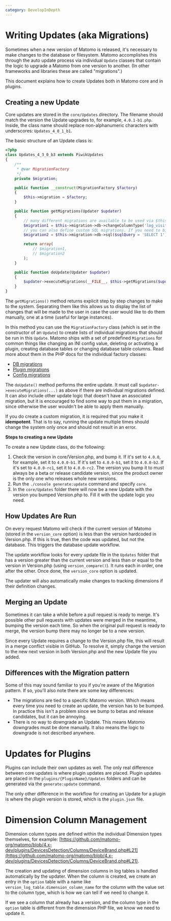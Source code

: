 ```yaml
---
category: DevelopInDepth
---
```

# Writing Updates (aka Migrations)

Sometimes when a new version of Matomo is released, it's necessary to make changes to the database or filesystem.
Matomo accomplishes this through the auto update process via individual `Update` classes that contain the logic to
upgrade a Matomo from one version to another. (In other frameworks and libraries these are called "migrations".)

This document explains how to create Updates both in Matomo core and in plugins.

## Creating a new Update

Core updates are stored in the `core/Updates` directory. The filename should match the version the Update upgrades to,
for example, `4.0.1-b1.php`. Inside, the class name should replace non-alphanumeric characters with underscores: `Updates_4_0_1_b1`.

The basic structure of an Update class is:

```php
<?php
class Updates_4_3_0_b3 extends PiwikUpdates
{
    /**
     * @var MigrationFactory
     */
    private $migration;

    public function __construct(MigrationFactory $factory)
    {
        $this->migration = $factory;
    }

    public function getMigrations(Updater $updater)
    {
        // many different migrations are available to be used via $this->migration factory
        $migration1 = $this->migration->db->changeColumnType('log_visit', 'example', 'BOOLEAN NOT NULL');
        // you can also define custom SQL migrations. If you need to bind parameters, use `->boundSql()`
        $migration2 = $this->migration->db->sql($sqlQuery = 'SELECT 1');

        return array(
            // $migration1,
            // $migration2
        );
    }

    public function doUpdate(Updater $updater)
    {
        $updater->executeMigrations(__FILE__, $this->getMigrations($updater));
    }
}
```

The `getMigrations()` method returns explicit step by step changes to make to the system. Separating them like
this allows us to display the list of changes that will be made to the user in case the user would like to do
them manually, one at a time (useful for large instances).

In this method you can use the `MigrationFactory` class (which is set in the constructor of an `Update`) to create
lists of individual migrations that should be run in this `Update`. Matomo ships with a set of predefined `Migrations`
for common things like changing an INI config value, deleting or activating a plugin, creating database tables or
changing database table columns. Read more about them in the PHP docs for the individual factory classes:

* [DB migrations](https://developer.matomo.org/api-reference/Piwik/Updater/Migration/Db/Factory)
* [Plugin migrations](https://developer.matomo.org/api-reference/Piwik/Updater/Migration/Plugin/Factory)
* [Config migrations](https://developer.matomo.org/api-reference/Piwik/Updater/Migration/Config/Factory)

The `doUpdate()` method performs the entire update. It must call `$updater->executeMigrations(...)` as above if there are
individual migrations defined. It can also include other update logic that doesn't have an associated migration,
but it is encouraged to find some way to put them in a migration, since otherwise the user wouldn't be able
to apply them manually.

If you do create a custom migration, it is required that you make it **idempotent**. That is to say, running the
update multiple times should change the system only once and should not result in an error.

**Steps to creating a new Update**

To create a new Update class, do the following:

1. Check the version in core/Version.php, and bump it. If it's set to `4.0.0`, for example, set it to `4.0.0-b1`. If it's set to `4.0.0-b1`, set it to `4.0.0-b2`.
   If it's set to `4.0.0-rc1`, set it to `4.0.0-rc2`. The version you bump it to must always be a beta or release candidate version, since the product
   owner is the only one who releases whole new versions.
2. Run the `./console generate:update` command and specify `core`.
3. In the `core/Updates` folder there will now be a new Update with the version you bumped Version.php to. Fill it with the update
   logic you need.

## How Updates Are Run

On every request Matomo will check if the current version of Matomo (stored in the `version_core` option) is less than the version hardcoded in Version.php.
If this is true, then the code was updated, but not the database. This triggers the database update workflow.

The update workflow looks for every update file in the `Updates` folder that has a version greater than the current version and less than or equal to the version in Version.php (using `version_compare()`). It runs each in order, one after the other. Once done, the `version_core` option is updated.

The updater will also automatically make changes to tracking dimensions if their definition changes.

## Merging an Update

Sometimes it can take a while before a pull request is ready to merge. It's possible other pull requests with
updates were merged in the meantime, bumping the version each time. So when the original pull request is ready
to merge, the version bump there may no longer be to a new version.

Since every Update requires a change to the Version.php file, this will result in a merge conflict visible in GitHub.
To resolve it, simply change the version to the new next version in both Version.php and the new Update file you added.

## Differences with the Migration pattern

Some of this may sound familiar to you if you're aware of the Migration pattern. If so, you'll also note there
are some key differences:

* The migrations are tied to a specific Matomo version. Which means every time you need to create an update, the version has to
  be bumped. In practice this isn't a problem since we bump to betas and release candidates, but it can be annoying.
* There is no way to downgrade an Update. This means Matomo downgrades must be done manually. It also means the logic
  to downgrade is not described anywhere.

# Updates for Plugins

Plugins can include their own updates as well. The only real difference between core updates is where plugin updates are placed.
Plugin updates are placed in the `plugins/{PluginName}/Updates` folders and can be generated via the `generate:update`
command.

The only other difference in the workflow for creating an Update for a plugin is where the plugin version is stored, which is
the `plugin.json` file.

# Dimension Column Management

Dimension column types are defined within the individual Dimension types themselves, for example: [https://github.com/matomo-org/matomo/blob/4.x-dev/plugins/DevicesDetection/Columns/DeviceBrand.php#L21](https://github.com/matomo-org/matomo/blob/4.x-dev/plugins/DevicesDetection/Columns/DeviceBrand.php#L21).

The creation and updating of dimension columns in log tables is handled automatically by the updater. When the column
is created, we create an entry in the `option` table with a name like `version_log_table.dimension_column_name` for the column
with the value set to the column type, which is how we can tell if we need to change it.

If we see a column that already has a version, and the column type in the `option` table is different from the dimension
PHP file, we know we need to update it.
